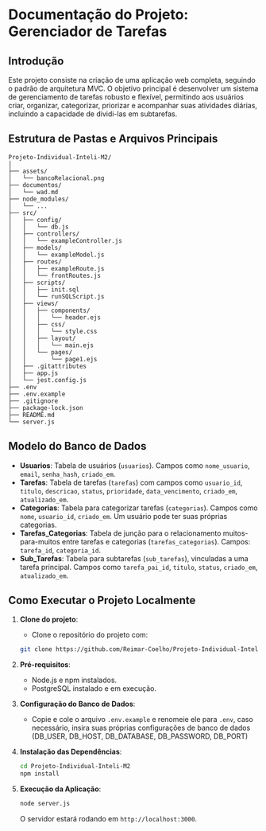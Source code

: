 # Documentação do Projeto: Gerenciador de Tarefas

## Introdução

Este projeto consiste na criação de uma aplicação web completa, seguindo o padrão de arquitetura MVC. O objetivo principal é desenvolver um sistema de gerenciamento de tarefas robusto e flexível, permitindo aos usuários criar, organizar, categorizar, priorizar e acompanhar suas atividades diárias, incluindo a capacidade de dividi-las em subtarefas.

## Estrutura de Pastas e Arquivos Principais

```
Projeto-Individual-Inteli-M2/
│
├── assets/                
│   └── bancoRelacional.png
├── documentos/           
│   └── wad.md
├── node_modules/                
│   └── ...
├── src/                
│   ├── config/
│   │   └── db.js
│   ├── controllers/
│   │   └── exampleController.js
│   ├── models/
│   │   └── exampleModel.js
│   ├── routes/
│   │   ├── exampleRoute.js
│   │   └── frontRoutes.js
│   ├── scripts/
│   │   ├── init.sql
│   │   └── runSQLScript.js
│   ├── views/
│   │   ├── components/
│   │   │   └── header.ejs
│   │   ├── css/
│   │   │   └── style.css
│   │   ├── layout/
│   │   │   └── main.ejs
│   │   └── pages/
│   │       └── page1.ejs
│   ├── .gitattributes
│   ├── app.js
│   └── jest.config.js
├── .env            
├── .env.example               
├── .gitignore              
├── package-lock.json               
├── README.md
└── server.js                      

```

## Modelo do Banco de Dados

-   **Usuarios**: Tabela de usuários (`usuarios`). Campos como `nome_usuario`, `email`, `senha_hash`, `criado_em`.
-   **Tarefas**: Tabela de tarefas (`tarefas`) com campos como `usuario_id`, `titulo`, `descricao`, `status`, `prioridade`, `data_vencimento`, `criado_em`, `atualizado_em`.
-   **Categorias**: Tabela para categorizar tarefas (`categorias`). Campos como `nome`, `usuario_id`, `criado_em`. Um usuário pode ter suas próprias categorias.
-   **Tarefas_Categorias**: Tabela de junção para o relacionamento muitos-para-muitos entre tarefas e categorias (`tarefas_categorias`). Campos: `tarefa_id`, `categoria_id`.
-   **Sub_Tarefas**: Tabela para subtarefas (`sub_tarefas`), vinculadas a uma tarefa principal. Campos como `tarefa_pai_id`, `titulo`, `status`, `criado_em`, `atualizado_em`.

## Como Executar o Projeto Localmente

1.  **Clone do projeto**:
    -   Clone o repositório do projeto com: 
    ```bash 
    git clone https://github.com/Reimar-Coelho/Projeto-Individual-Inteli-M2.git
    ```

2.  **Pré-requisitos**:
    -   Node.js e npm instalados.
    -   PostgreSQL instalado e em execução.

3.  **Configuração do Banco de Dados**:
    -   Copie e cole o arquivo `.env.example` e renomeie ele para `.env`, caso necessário, insira suas próprias configurações de banco de dados (DB_USER, DB_HOST, DB_DATABASE, DB_PASSWORD, DB_PORT)

4.  **Instalação das Dependências**:
    ```bash
    cd Projeto-Individual-Inteli-M2
    npm install
    ```

5.  **Execução da Aplicação**:
    ```bash
    node server.js 
    ```
    O servidor estará rodando em `http://localhost:3000`.

